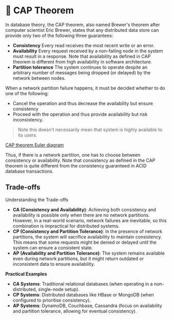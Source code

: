 # 🔗 CAP Theorem

In database theory, the CAP theorem, also named Brewer's theorem after computer scientist Eric Brewer, states that any distributed data store can provide only two of the following three guarantees:

- **Consistency**
  Every read receives the most recent write or an error.
- **Availability**
  Every request received by a non-failing node in the system must result in a response. Note that availability as defined in CAP theorem is different from high availability in software architecture.
- **Partition tolerance**
  The system continues to operate despite an arbitrary number of messages being dropped (or delayed) by the network between nodes.

When a network partition failure happens, it must be decided whether to do one of the following:

- Cancel the operation and thus decrease the availability but ensure consistency
- Proceed with the operation and thus provide availability but risk inconsistency.

> Note this doesn't necessarily mean that system is highly available to its users.

[CAP theorem Euler diagram](https://en.wikipedia.org/wiki/CAP_theorem#/media/File:CAP_Theorem_Venn_Diagram.png)

Thus, if there is a network partition, one has to choose between consistency or availability. Note that consistency as defined in the CAP theorem is quite different from the consistency guaranteed in ACID database transactions.

## Trade-offs

Understanding the Trade-offs

- **CA (Consistency and Availability)**: Achieving both consistency and availability is possible only when there are no network partitions. However, in a real-world scenario, network failures are inevitable, so this combination is impractical for distributed systems.
- **CP (Consistency and Partition Tolerance)**: In the presence of network partitions, the system will sacrifice availability to maintain consistency. This means that some requests might be denied or delayed until the system can ensure a consistent state.
- **AP (Availability and Partition Tolerance)**: The system remains available even during network partitions, but it might return outdated or inconsistent data to ensure availability.

**Practical Examples**

- **CA Systems**: Traditional relational databases (when operating in a non-distributed, single-node setup).
- **CP Systems**: Distributed databases like HBase or MongoDB (when configured to prioritise consistency).
- **AP Systems**: DynamoDB, Couchbase, Cassandra (focus on availability and partition tolerance, allowing for eventual consistency).
